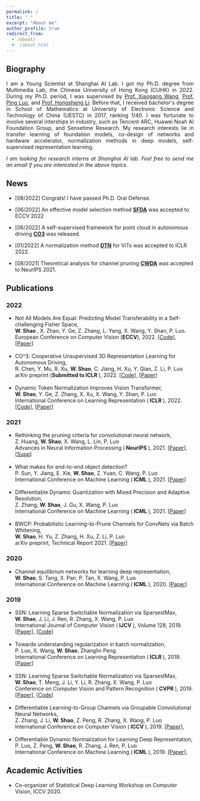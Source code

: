 ```yaml
---
permalink: /
title: " "
excerpt: "About me"
author_profile: true
redirect_from: 
  - /about/
  #- /about.html
---
```




<h2>
  Biography 
</h2>

<html xmlns="http://www.w3.org/1999/xhtml" xml:lang="en">
<head>
<link rel="shortcut icon" href="myIcon.ico">
<meta http-equiv="Content-Type" content="text/html;charset=utf-8" />

<meta name="keywords" content="Wenqi Shao, CUHK, The Chinese University of Hong Kong">
<meta name="description" content="Wenqi Shao&#39;s home page">
<link rel="stylesheet" href="jemdoc.css" type="text/css">
</head>
<body>

<p align = "justify"> 
I am a Young Scientist at Shanghai AI Lab. I got my Ph.D. degree from Multimedia Lab, the Chinese University of Hong Kong (CUHK) in 2022. During my Ph.D. period, I was supervised by <a href="https://www.ee.cuhk.edu.hk/~xgwang/">Prof. Xiaogang Wang</a>, <a href="http://luoping.me/">Prof. Ping Luo</a>, and <a href="https://www.ee.cuhk.edu.hk/~hsli/">Prof. Hongsheng Li</a>. Before that, I received bachelor's degree in School of Mathematics at University of Electronic Science and Technology of China (UESTC) in 2017, ranking 1/40. I was fortunate to involve several interships in industry, such as Tencent ARC, Huawei Noah AI Foundation Group, and Sensetime Research. My research interests lie in transfer learning of foundation models, co-design of networks and hardware accelerator, normalization methods in deep models, self-supervised representation learning. 
</p>

<p align = "justify"> 
<i> I am looking for research interns at Shanghai AI lab. Feel free to send me an email if you are interested in the above topics. </i>
</p>

<!-- News
======
[06/2022] SFDA was accepted by ECCV 2022.
-->

<h2>
  News 
</h2>
<ul>
  <li>
    <p> [08/2022] Congrats! I have passed Ph.D. Oral Defense.
    </p>
  </li>

  <li>
    <p> [06/2022] An effective model selection method <a href="https://arxiv.org/abs/2207.03036"> <b>SFDA</b></a> was accepted to ECCV 2022
    </p>
  </li>

  <li>
    <p> [06/2022] A self-supervised framework for point cloud in autonomous driving <a href="https://arxiv.org/abs/2206.04028"> <b>CO3</b></a> was released.
    </p>
  </li>

  <li>
    <p> [01/2022] A normalization method <a href="https://arxiv.org/abs/2112.02624"> <b>DTN</b></a> for ViTs was accepted to ICLR 2022.
    </p>
  </li>

  <li>
    <p> [08/2021] Theoretical analysis for channel pruning <a href="https://proceedings.neurips.cc/paper/2021/hash/87ae6fb631f7c8a627e8e28785d9992d-Abstract.html"> <b>CWDA</b></a> was accepted to NeurIPS 2021.
    </p>
  </li>

</ul>

<h2> Publications</h2>

  <h3>2022</h3>
  <ul>
    <li>
      Not All Models Are Equal: Predicting Model Transferability in a Self-challenging Fisher Space, <br />
      <b> W. Shao </b>, X. Zhao, Y. Ge, Z. Zhang, L. Yang, X. Wang, Y. Shan, P. Luo. 
      <br /> European Conference on Computer Vision (<b>ECCV</b>), 2022. 
      [<a href="https://github.com/TencentARC/SFDA">Code</a>],
      [<a href="https://arxiv.org/abs/2207.03036">Paper</a>]
      <br />
    </li>
      <br />
    <li>
      CO^3: Cooperative Unsupervised 3D Representation Learning for Autonomous Driving, <br />
      R. Chen, Y. Mu, R. Xu, <b>W. Shao</b>, C. Jiang, H. Xu, Y. Qiao, Z. Li, P. Luo 
      <br /> arXiv preprint (<b>Submitted to ICLR </b>), 2022. 
      [<a href="https://github.com/Runjian-Chen/CO3">Code</a>],
      [<a href="https://arxiv.org/abs/2206.04028">Paper</a>]
      <br />
    </li>
      <br />   
    <li>
      Dynamic Token Normalization Improves Vision Transformer, <br />
      <b>W. Shao</b>, Y. Ge, Z. Zhang, X. Xu, X. Wang, Y. Shan, P. Luo 
      <br /> International Conference on Learning Representation (<b> ICLR </b>), 2022. 
      [<a href="https://github.com/TencentARC/DTN">Code</a>],
      [<a href="https://arxiv.org/abs/2112.02624">Paper</a>]
      <br />
    </li>
    </ul>
    <h3>2021</h3>
    <ul>
    <li>
      Rethinking the pruning criteria for convolutional neural network, <br />
      Z. Huang, <b>W. Shao</b>, X. Wang, L. Lin, P. Luo
      <br /> Advances in Neural Information Processing (<b> NeurIPS </b>), 2021. 
      [<a href="https://proceedings.neurips.cc/paper/2021/file/87ae6fb631f7c8a627e8e28785d9992d-Paper.pdf">Paper</a>],
      [<a href="https://proceedings.neurips.cc/paper/2021/file/87ae6fb631f7c8a627e8e28785d9992d-Supplemental.pdf">Supp</a>]
      <br />
    </li>
      <br />
    <li>
      What makes for end-to-end object detection? <br />
      P. Sun, Y. Jiang, E. Xie, <b>W. Shao</b>, Z. Yuan, C. Wang, P. Luo
      <br /> International Conference on Machine Learning (<b> ICML </b>), 2021. 
      [<a href="https://proceedings.mlr.press/v139/sun21b.html?ref=https://githubhelp.com">Paper</a>]
      <br />
    </li>
      <br />
    <li>
      Differentiable Dynamic Quantization with Mixed Precision and Adaptive Resolution, <br />
      Z. Zhang, <b>W. Shao</b>, J. Gu, X. Wang, P. Luo
      <br /> International Conference on Machine Learning (<b> ICML </b>), 2021. 
      [<a href="http://proceedings.mlr.press/v139/zhang21r.html">Paper</a>]
      <br />
    </li>
      <br />
    <li>
      BWCP: Probabilistic Learning-to-Prune Channels for ConvNets via Batch Whitening, <br />
      <b>W. Shao</b>, H. Yu, Z. Zhang, H. Xu, Z. Li, P. Luo
      <br /> arXiv preprint, Technical Report 2021. 
      [<a href="https://arxiv.org/abs/2206.04028">Paper</a>]
      <br />
    </li>
    </ul>
    <h3>2020</h3>
    <ul>
    <li>
      Channel equilibrium networks for learning deep representation, <br />
      <b>W. Shao</b>, S. Tang, X. Pan, P. Tan, X. Wang, P. Luo
      <br /> International Conference on Machine Learning (<b> ICML </b>), 2020. 
      [<a href="http://proceedings.mlr.press/v119/shao20a.html">Paper</a>]
      <br />
    </li>
    </ul>
    <h3>2019</h3>
    <ul>
    <li>
      SSN: Learning Sparse Switchable Normalization via SparsestMax, <br />
      <b>W. Shao</b>, J. Li, J. Ren, R. Zhang, X. Wang, P. Luo
      <br /> International Journal of Computer Vision (<b> IJCV </b>), Volume 128, 2019. 
      [<a href="https://link.springer.com/article/10.1007/s11263-019-01269-y">Paper</a>],
      [<a href="https://github.com/switchablenorms/Sparse_SwitchNorm">Code</a>]
      <br />
    </li>
      <br />
    <li>
      Towards understanding regularization in batch normalization, <br />
      P. Luo, X. Wang, <b>W. Shao</b>, Zhanglin Peng.
      <br /> International Conference on Learning Representation (<b> ICLR </b>), 2019. 
      [<a href="https://arxiv.org/abs/1809.00846">Paper</a>]
      <br />
      </li>
      <br />
    <li>
      SSN: Learning Sparse Switchable Normalization via SparsestMax, <br />
      <b>W. Shao</b>, T. Meng, J. Li, Y. Li, R. Zhang, X. Wang, P. Luo
      <br /> Conference on Computer Vision and Pattern Recognition (<b> CVPR </b>), 2019. 
      [<a href="http://openaccess.thecvf.com/content_CVPR_2019/html/Shao_SSN_Learning_Sparse_Switchable_Normalization_via_SparsestMax_CVPR_2019_paper.html">Paper</a>],
      [<a href="https://github.com/switchablenorms/Sparse_SwitchNorm">Code</a>]
      <br />
      </li>
      <br />
    <li>
      Differentiable Learning-to-Group Channels via Groupable Convolutional Neural Networks, <br />
      Z. Zhang, J. Li, <b>W. Shao</b>, Z. Peng, R. Zhang, X. Wang, P. Luo
      <br /> International Conference on Computer Vision  (<b> ICCV </b>), 2019. 
      [<a href="https://openaccess.thecvf.com/content_ICCV_2019/html/Zhang_Differentiable_Learning-to-Group_Channels_via_Groupable_Convolutional_Neural_Networks_ICCV_2019_paper.html">Paper</a>],
      <br />
      </li>
      <br />
    <li>
      Differentiable Dynamic Normalization for Learning Deep Representation, <br />
      P. Luo, Z. Peng, <b>W. Shao</b>, R. Zhang, J. Ren, P. Luo
      <br /> International Conference on Machine Learning (<b> ICML </b>), 2019. 
      [<a href="http://proceedings.mlr.press/v97/luo19a.html">Paper</a>],
      <br />
      </li>
    </ul>
     
<h2> Academic Activities </h2>
<ul>
  <li>
    <p> Co-organizer of Statistical Deep Learning Workshop on Computer Vision, ICCV 2020.
    </p>
  </li>

</ul>

</body></html>
